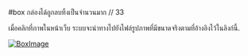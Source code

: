 #box
กล่องได้ถูกลบทิ้งเป็นจำนวนมาก // 33 

เมื่อคลิกที่ภาพในหน้าเว็บ ระบบจะนำทางไปยังไฟล์รูปภาพที่มีขนาดจริงตามที่อ้างอิงไว้ในลิงก์นี้.

[![BoxImage](../images/img-box851.png)](../images/img-box851.png)